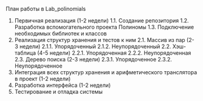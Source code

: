 План работы в Lab_polinomials
1. Первичная реализация (1-2 недели)
  1.1. Создание репозитория
  1.2. Разработка вспомогательного проекта Полиномы 
  1.3. Подключение необходимых библиотек и классов
2. Реализация структур хранения и тестов к ним
    2.1. Массив из пар (2-3 недели)
        2.1.1. Упорядоченный
        2.1.2. Неупорядоченный
    2.2. Хэш-таблица (4-5 недели)
       2.2.1. Упорядоченная
       2.2.2. Неупорядоченная
    2.3. Дерево поиска (2-3 недели)
       2.3.1. Упорядоченное
       2.3.2. Неупорядоченное
4. Интеграция всех структур хранения и арифметического транслятора в проект (1-2 недели)
5. Разработка интерфейса (1-2 недели)
6. Тестирование и отладка системы
